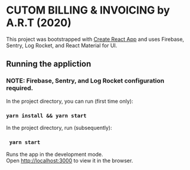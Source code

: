# CUTOM BILLING & INVOICING by A.R.T (2020)

This project was bootstrapped with [Create React App](https://github.com/facebook/create-react-app) and uses Firebase, Sentry, Log Rocket, and React Material for UI.

## Running the appliction

### NOTE: Firebase, Sentry, and Log Rocket configuration required.

In the project directory, you can run (first time only):

### `yarn install && yarn start`

In the project directory, run (subsequently):

### ` yarn start`

Runs the app in the development mode.<br />
Open [http://localhost:3000](http://localhost:3000) to view it in the browser.
